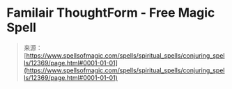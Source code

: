 <!--yml
category: 未分类
date: 2024-06-12 18:50:03
-->

# Familair ThoughtForm - Free Magic Spell

> 来源：[https://www.spellsofmagic.com/spells/spiritual_spells/conjuring_spells/12369/page.html#0001-01-01](https://www.spellsofmagic.com/spells/spiritual_spells/conjuring_spells/12369/page.html#0001-01-01)